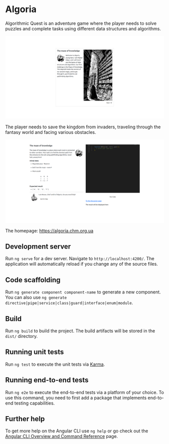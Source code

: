 # Algoria

Algorithmic Quest is an adventure game where the player needs to solve puzzles and complete tasks using different data structures and algorithms.

![introduction text for a level](./beauties/intro.png "Level intro")

The player needs to save the kingdom from invaders, traveling through the fantasy world and facing various obstacles.

![window with the task, editor and the results section](./beauties/quest_window.png "Quest window")

The homepage: https://algoria.chm.org.ua

## Development server

Run `ng serve` for a dev server. Navigate to `http://localhost:4200/`. The application will automatically reload if you change any of the source files.

## Code scaffolding

Run `ng generate component component-name` to generate a new component. You can also use `ng generate directive|pipe|service|class|guard|interface|enum|module`.

## Build

Run `ng build` to build the project. The build artifacts will be stored in the `dist/` directory.

## Running unit tests

Run `ng test` to execute the unit tests via [Karma](https://karma-runner.github.io).

## Running end-to-end tests

Run `ng e2e` to execute the end-to-end tests via a platform of your choice. To use this command, you need to first add a package that implements end-to-end testing capabilities.

## Further help

To get more help on the Angular CLI use `ng help` or go check out the [Angular CLI Overview and Command Reference](https://angular.io/cli) page.
